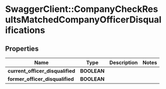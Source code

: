 # SwaggerClient::CompanyCheckResultsMatchedCompanyOfficerDisqualifications

## Properties
Name | Type | Description | Notes
------------ | ------------- | ------------- | -------------
**current_officer_disqualified** | **BOOLEAN** |  | 
**former_officer_disqualified** | **BOOLEAN** |  | 


